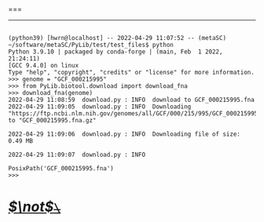 <!--
 * @Date: 2022-04-29 11:02:00
 * @LastEditors: Hwrn
 * @LastEditTime: 2022-04-29 11:10:18
 * @FilePath: /metaSC/PyLib/test/test_files/README.md
 * @Description:
-->

===

---
##
```log
(python39) [hwrn@localhost] -- 2022-04-29 11:07:52 -- (metaSC)
~/software/metaSC/PyLib/test/test_files$ python
Python 3.9.10 | packaged by conda-forge | (main, Feb  1 2022, 21:24:11)
[GCC 9.4.0] on linux
Type "help", "copyright", "credits" or "license" for more information.
>>> genome = "GCF_000215995"
>>> from PyLib.biotool.download import download_fna
>>> download_fna(genome)
2022-04-29 11:08:59  download.py : INFO  download to GCF_000215995.fna
2022-04-29 11:09:05  download.py : INFO  Downloading "https://ftp.ncbi.nlm.nih.gov/genomes/all/GCF/000/215/995/GCF_000215995.1_ASM21599v1/GCF_000215995.1_ASM21599v1_genomic.fna.gz" to "GCF_000215995.fna.gz"

2022-04-29 11:09:06  download.py : INFO  Downloading file of size: 0.49 MB

2022-04-29 11:09:07  download.py : INFO

PosixPath('GCF_000215995.fna')
>>>
```

# [***$\not$<!-- @Hwrn -->*~~`\`~~**](README.md)
